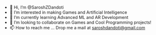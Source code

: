 - 👋 Hi, I’m @SaroshZDandoti
- 👀 I’m interested in making Games and Artificial Intelligence
- 🌱 I’m currently learning Advanced ML and AR Development
- 💞️ I’m looking to collaborate on Games and Cool Programming projects!
- 📫 How to reach me ... Drop me a mail at saroshdandoti@gmail.com

<!---
SaroshZDandoti/SaroshZDandoti is a ✨ special ✨ repository because its `README.md` (this file) appears on your GitHub profile.
You can click the Preview link to take a look at your changes.
--->
